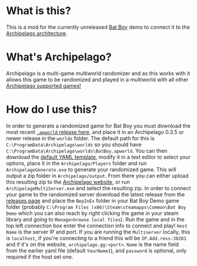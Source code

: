﻿# What is this?
This is a mod for the currently unreleased [Bat Boy](https://store.steampowered.com/app/1709350/Bat_Boy/) demo to connect it to the
[Archipelago architecture](https://github.com/ArchipelagoMW/Archipelago).

# What's Archipelago?
Archipelago is a multi-game multiworld randomizer and as this works with it allows this game to be randomized and played in a multiworld with all other
[Archipelago supported games!](https://archipelago.gg/games)

# How do I use this?
In order to generate a randomized game for Bat Boy you must download the most recent [`.apworld` release here](), and place it in an Archipelago 0.3.5 or newer
release in the `worlds` folder. The default path for this is `C:\ProgramData\Archipelago\worlds` so you should have `C:\ProgramData\Archipelago\worlds\BatBoy.apworld`. 
You can then download the [default YAML template](), modify it in a text editor to select your options, place it in the `Archipelago/Players` folder and run 
`ArchipelagoGenerate.exe` to generate your randomized game. This will output a zip folder in `Archipelago/output`. From there you can either upload this resulting 
zip to the [Archipelago website](), or run `ArchipelagoMultiServer.exe` and select the resulting zip. In order to connect your game to the randomized server download 
the latest release from the [releases page](/releases) and place the `BepInEx` folder in your Bat Boy Demo game folder (probably 
`C:\Program Files (x86)\Steam\steamapps\Common\Bat Boy Demo` which you can also reach by right clicking the game in  your steam library and going to 
`Manage>browse local files`). Run the game and in the top left connection box enter the connection info to connect and play! `Host Name` is the server IP and port. 
If you are running the `Multiserver` locally, this is `localhost`, if you're connecting to a friend this will be `IP.Add.ress:38281` and if it's on the website, 
`archipelago.gg:<port>`. `Name` is the name field from the earlier yaml file (default `YourName1`), and `password` is optional, only required if the host set one. 
